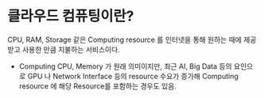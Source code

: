 # 클라우드 컴퓨팅이란?

CPU, RAM, Storage 같은 Computing resource 를 인터넷을 통해 원하는 때에 제공받고 사용한 만큼 지불하는 서비스이다.

- Computing 
  CPU, Memory 가 원래 의미이지만, 최근 AI, Big Data 등의 요인으로 GPU 나 Network Interface 등의 resource 수요가 증가해 Computing resource 에 해당 Resource를 포함하는 경우도 있음.